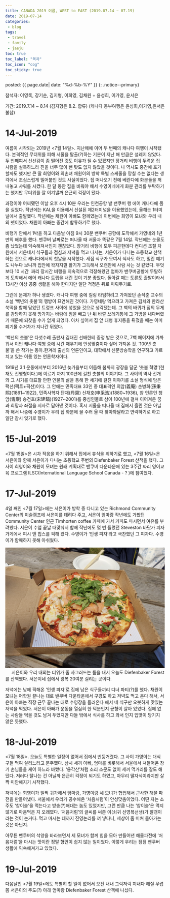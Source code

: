 ```yaml
---
title: CANADA 2019 여름, WEST to EAST (2019.07.14 ~ 07.19)
date: 2019-07-14
categories:
 - blog
tags:
 - travel
 - family
 - jaeju
toc: true
toc_label: "목차"
toc_icon: "cog"
toc_sticky: true
---
```


<head>
	<link rel="stylesheet" href="/resource/styles_kr.css">
</head>

posted: {{ page.date| date: "%d-%b-%Y" }}
{: .notice--primary}


참석자: 이영록, 강기순, 김지형, 이희영, 김채원 + 윤성희, 이가영, 윤서은

기간: 2019.7.14 ~ 8.14 (김지형은 8.2. 합류) (캐나다 동부여행은 윤성희,이가영,윤서은 불참)

<h1 id="14-Jul-2019">14-Jul-2019</h1>

여름이 시작되는 2019년 <7월 14일>. 지난해에 이어 두 번째의 캐나다 여행이 시작됐다. 본격적인 무더위를 피해 서울을 탈출(?)하는 기분이 지난 해 만큼은 설레지 않았다. 두 번째여서 신선감이 좀 떨어진 것도 이유가 될 수 있겠지만 장거리 비행이 두려운 집 사람을 설득하느라 진을 너무 많이 뺀 탓도 없지 않았을 것이다. 나 역시도 중간에 포기할까도 했지만 큰 딸 희영이와 외손녀 채원이의 방학 특별 스케줄을 망칠 수는 없다는 생각에서 조심스럽게 밀어붙인 것도 사실이었다. 집 떠나오기 전에 베란다에 화분들을 꺼내놓고 샤워를 시켰다. 한 달 동안 집을 비워야 해서 수영이네에게 화분 관리를 부탁하기는 했지만 무더위를 잘 이겨낼까 은근히 걱정이 됐다.

과정이야 어찌됐던 이날 오후 4시 10분 우리는 인천공항 발 밴쿠버 행 에어 캐나다에 몸을 실었다. 작년에는 KAL을 이용해서 신설된 제2터미널을 이용했었는데, 올해는 1터미널에서 출발했다. 작년에는 채원이 아빠도 함께였는데 이번에는 희영이 모녀와 우리 내외 넷이었다. 채원이 아빠는 중간에 합류하기로 했다.

비행기 안에서 1박을 하고 다음날 아침 9시 30분 밴쿠버 공항에 도착해서 가영네와 1년 만의 해후를 했다. 밴쿠버 날짜로는 떠나올 때 서울과 똑같은 7월 14일. 작년에는 눈물도 좀 났었는데 익숙해져서인지 괜찮았다. 장거리 비행에 모두 피곤한데다 컨디션 조절 차원에서 서은네서 식구들과 점심과 저녁을 먹고 나서는, 서은이가 다니는 초등학교 산책하는 것으로 캐나다에서의 첫날을 시작했다. 세집 식구가 모여서 식사도 하고, 밀린 얘기도 나누다 보니까 집안에 왁자지껄 활기가 그득해서 오랜만에 사람 사는 것 같았다. 무엇보다 10 시간  짜리 장시간 비행을 지속적으로 걱정해왔던 엄마가 밴쿠버공항에 무탈하게 도착해서 에어 캐나다 트랩을 내린 것이 기분 좋았다. 돌아갈 때는 토론토 출발이라서 13시간 이상 공중 생활을 해야 한다지만 일단 걱정은 뒤로 미뤄두기로.

그런데 문제가 하나 생겼다. 캐나다 여행 중에 킬링 타임하려고 가져왔던 손석춘 교수의 소설 ‘백년의 촛불’의 행방이 묘연해진 것이다. 가영네랑 먹으려고 가져온 김치와 한라산 쑥떡을 함께 담았던 트렁크 사이에 넣었을 것으로 생각됐는데. 그 백의 바퀴가 짐의 무게를 감당하지 못해 망가지는 바람에 짐을 빼고 난 뒤 바깥 쓰레기통에 그 가방을 내다버렸기 때문에 되찾을 수가 없게 되었다. 아차 싶어서 집 앞 대형 휴지통을 뒤졌을 때는 이미 폐기물 수거차가 지나간 뒤였다.

‘백년의 촛불’은 다섯수레 출판사 김태진 선배한테 증정 받은 것으로, 7백 페이지에 가까워서 이번 캐나다 여행 중에 시간 때우기에 안성맞춤이다 싶어 가져온 것. ‘100년 촛불’을 쓴 작가는 동아.한겨레 출신의 언론인이고, 대학에서 신문방송학을 연구하고 가르치고 있는 이름 있는 언론학자이다.

1919년 3.1 운동에서부터 2016년 늦가을부터 이듬해 봄까지 광장을 달군 ‘촛불 혁명’(현재도 진행형이다.)에 이르기 까지 100년에 걸친 촛불의 이야기다. 그 사이의 역사 전개와 그 시기를 대표할 만한 인물의 삶을 통해 한 세기에 걸친 이야기를 소설 형식에 담은 팩션(팩트+픽션)이다. 그 안에는 민족대표 33인 중 대표격인 의암(義庵) 손병희(孫秉熙)(1861~1922), 민족사학자 단재(丹齋) 신채호(申采浩)(1880~1936), 참 언론인 청암(靑巖) 송건호(宋建鎬)(1927~2001)를 중심인물로 삼아 100년에 걸쳐 이어져온 꿈과 희망과 좌절을 서사로 담아낸 것이다. 혹시 서울을 떠나올 때 집에서 흘린 것은 아닐까 해서 나중에 수영이가 우리 집 화분에 물 주러 올 때 찾아봐달라고 연락하기로 하고 일단 잠시 잊기로 했다.
 
<h1 id="15-Jul-2019">15-Jul-2019</h1>

<7월 15일>은 시차 적응을 하기 위해서 집에서 휴식을 취하기로 했고, <7월 16일>은 서은이와 함께 서은이가 다니는 초등학교 주변의 Diefenbaker Forest 산책을 했다. 그 사이 희영이와 채원이 모녀는 원래 계획대로 밴쿠버 다운타운에 있는 3주간 짜리 영어교육 프로그램 ILSC(International Language School Canada - ? )에 참여했다.
 
<h1 id="17-Jul-2019">17-Jul-2019</h1>

4일 째인 <7월 17일>에는 서은이가 방학 중 다니고 있는 Richmond Community Center의 미술캠프에 서은이를 데려다 주고, 서은이 엄마랑 작년에도 가봤던 Community Center 인근 Timhorten coffee 카페에 가서 커피도 마시면서 여유를 부려봤다. 서은이 수업 끝날 때맞춰서 함께 작년에도 몇 번 들렀던 Steveston 바닷가 피자가게에서 피시 앤 칩스를 픽해 왔다. 수영이가 ‘인생 피자’라고 극찬했던 그 피자다. 수영이가 함께하지 못해 아쉬웠다.

<img src="/assets/images/canada-2019/pizza.png">

<br>
    
서은이와 우리 내외는 더위가 좀 사그러드는 틈을 내서 오늘도 Diefenbaker Forest를 산책했다. 서은이네 집에서 왕복 20여분 걸리는 곳이다.

저녁에는 낮에 픽해온 ‘인생 피자’로 집에 남은 식구들끼리 디너 파티(?)를 했다. 채원이 모녀는 어학원 끝나는 대로 밴쿠버 다운타운에서 구경도 하고 저녁도 먹고 온다 해서, 서은이 아빠는 직장 근무 끝나는 대로 수영장을 들러온다 해서 네 식구만 오붓하게 맛있는 저녁을 먹었다. 서은이 아빠가 운동을 열심히 한 덕분인지 균형이 살아 있었다. 집에 없는 사람들 먹을 것도 남겨 두었지만 다들 밖에서 식사를 하고 와서 인지 입맛이 당기지 않은 듯했다.
 
<h1 id="18-Jul-2019">18-Jul-2019</h1>

<7월 18일>. 오늘도 특별한 일정이 없어서 집에서 빈둥거렸다. 그 사이 가영이는 대식구들 먹여 살리느라고 분주했다. 삼시 세끼 아빠, 엄마를 비롯해서 서울에서 쳐들어온 장기 손님들을 케어 하느라 바빴다. ‘용각산’처럼 소리 소문도 없이 세끼 먹거리를 잘도 해댔다. 저러다 탈나는 건 아닐까 은근히 걱정이 되기도 하였고, 아무리 딸자식이라지만 살짝 미안해지기 시작했다.

저녁에는 희영이가 일찍 귀가해서 엄마랑, 가영이랑 세 모녀가 협업해서 근사한 해물 파전을 만들어냈다. 서울에서 우리가 공수해온 ‘처음처럼’이 안성맞춤이었다. 어떤 자는 소주도 ‘참이슬’을 먹는다고 방송(?)해대는 놈도 있었지만, 그런 만큼 나는 ‘참이슬’은 먹지 않기로 마음먹은 지 오래였다. ‘처음처럼’의 글씨를 써준 이(쇠귀 신영복선생)가 빨갱이라는 것이 논거다. 먹고 마시는 데까지 진영논리를 껴 넣다니, 세상이 좀 미쳐 돌아가는 것은 아닌지.

아무튼 밴쿠버의 석양을 바라보면서 세 모녀가 함께 힘을 모아 만들어낸 해물파전에 ‘처음처럼’을 마시는 맛이란 정말 형언이 쉽지 않는 일이었다. 이렇게 우리는 점점 밴쿠버 생활에 익숙해져가고 있었다.

<h1 id="19-Jul-2019">19-Jul-2019</h1>

다음날인 <7월 19일>에도 특별히 할 일이 없어서 오전 내내 그럭저럭 지내다 해질 무렵쯤 서은이의 주도(?) 아래 엄마랑 Diefenbaker Forest 산책에 나섰다.
